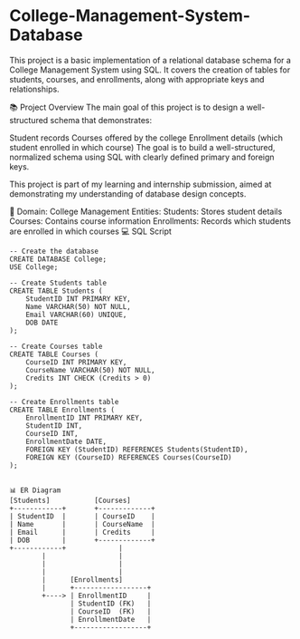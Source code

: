 # College-Management-System-Database
This project is a basic implementation of a relational database schema for a College Management System using SQL. It covers the creation of tables for students, courses, and enrollments, along with appropriate keys and relationships.

📚 Project Overview
The main goal of this project is to design a well-structured schema that demonstrates:

Student records
Courses offered by the college
Enrollment details (which student enrolled in which course)
The goal is to build a well-structured, normalized schema using SQL with clearly defined primary and foreign keys.

This project is part of my learning and internship submission, aimed at demonstrating my understanding of database design concepts.

📌 Domain: College Management
Entities:
Students: Stores student details
Courses: Contains course information
Enrollments: Records which students are enrolled in which courses
💻 SQL Script
```
-- Create the database
CREATE DATABASE College;
USE College;

-- Create Students table
CREATE TABLE Students (
    StudentID INT PRIMARY KEY,
    Name VARCHAR(50) NOT NULL,
    Email VARCHAR(60) UNIQUE,
    DOB DATE
);

-- Create Courses table
CREATE TABLE Courses (
    CourseID INT PRIMARY KEY,
    CourseName VARCHAR(50) NOT NULL,
    Credits INT CHECK (Credits > 0)
);

-- Create Enrollments table
CREATE TABLE Enrollments (
    EnrollmentID INT PRIMARY KEY,
    StudentID INT,
    CourseID INT,
    EnrollmentDate DATE,
    FOREIGN KEY (StudentID) REFERENCES Students(StudentID),
    FOREIGN KEY (CourseID) REFERENCES Courses(CourseID)
);


📊 ER Diagram
[Students]           [Courses]
+------------+       +-------------+
| StudentID  |       | CourseID    |
| Name       |       | CourseName  |
| Email      |       | Credits     |
| DOB        |       +-------------+
+------------+             |
        |                  |
        |                  |
        |                  |
        |      [Enrollments]
        |      +------------------+
        +----> | EnrollmentID     |
               | StudentID (FK)   |
               | CourseID  (FK)   |
               | EnrollmentDate   |
               +------------------+

